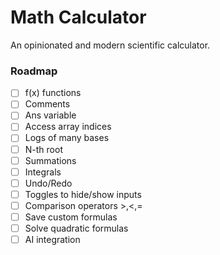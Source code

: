 # Math Calculator

An opinionated and modern scientific calculator.

### Roadmap

- [ ] f(x) functions
- [ ] Comments
- [ ] Ans variable
- [ ] Access array indices
- [ ] Logs of many bases
- [ ] N-th root
- [ ] Summations
- [ ] Integrals
- [ ] Undo/Redo
- [ ] Toggles to hide/show inputs
- [ ] Comparison operators >,<,=
- [ ] Save custom formulas
- [ ] Solve quadratic formulas
- [ ] AI integration

